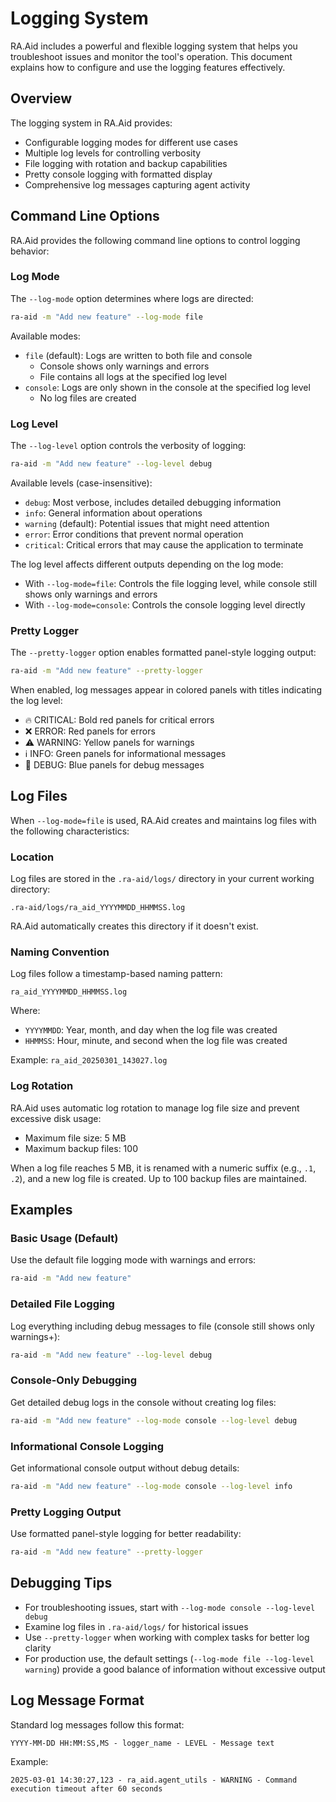 # Logging System

RA.Aid includes a powerful and flexible logging system that helps you troubleshoot issues and monitor the tool's operation. This document explains how to configure and use the logging features effectively.

## Overview

The logging system in RA.Aid provides:

- Configurable logging modes for different use cases
- Multiple log levels for controlling verbosity
- File logging with rotation and backup capabilities
- Pretty console logging with formatted display
- Comprehensive log messages capturing agent activity

## Command Line Options

RA.Aid provides the following command line options to control logging behavior:

### Log Mode

The `--log-mode` option determines where logs are directed:

```bash
ra-aid -m "Add new feature" --log-mode file
```

Available modes:

- `file` (default): Logs are written to both file and console
  - Console shows only warnings and errors
  - File contains all logs at the specified log level
- `console`: Logs are only shown in the console at the specified log level
  - No log files are created

### Log Level

The `--log-level` option controls the verbosity of logging:

```bash
ra-aid -m "Add new feature" --log-level debug
```

Available levels (case-insensitive):

- `debug`: Most verbose, includes detailed debugging information
- `info`: General information about operations
- `warning` (default): Potential issues that might need attention
- `error`: Error conditions that prevent normal operation
- `critical`: Critical errors that may cause the application to terminate

The log level affects different outputs depending on the log mode:
- With `--log-mode=file`: Controls the file logging level, while console still shows only warnings and errors
- With `--log-mode=console`: Controls the console logging level directly

### Pretty Logger

The `--pretty-logger` option enables formatted panel-style logging output:

```bash
ra-aid -m "Add new feature" --pretty-logger
```

When enabled, log messages appear in colored panels with titles indicating the log level:
- 🔥 CRITICAL: Bold red panels for critical errors
- ❌ ERROR: Red panels for errors
- ⚠️ WARNING: Yellow panels for warnings
- ℹ️ INFO: Green panels for informational messages
- 🐞 DEBUG: Blue panels for debug messages

## Log Files

When `--log-mode=file` is used, RA.Aid creates and maintains log files with the following characteristics:

### Location

Log files are stored in the `.ra-aid/logs/` directory in your current working directory:

```
.ra-aid/logs/ra_aid_YYYYMMDD_HHMMSS.log
```

RA.Aid automatically creates this directory if it doesn't exist.

### Naming Convention

Log files follow a timestamp-based naming pattern:

```
ra_aid_YYYYMMDD_HHMMSS.log
```

Where:
- `YYYYMMDD`: Year, month, and day when the log file was created
- `HHMMSS`: Hour, minute, and second when the log file was created

Example: `ra_aid_20250301_143027.log`

### Log Rotation

RA.Aid uses automatic log rotation to manage log file size and prevent excessive disk usage:

- Maximum file size: 5 MB
- Maximum backup files: 100

When a log file reaches 5 MB, it is renamed with a numeric suffix (e.g., `.1`, `.2`), and a new log file is created. Up to 100 backup files are maintained.

## Examples

### Basic Usage (Default)

Use the default file logging mode with warnings and errors:

```bash
ra-aid -m "Add new feature"
```

### Detailed File Logging

Log everything including debug messages to file (console still shows only warnings+):

```bash
ra-aid -m "Add new feature" --log-level debug
```

### Console-Only Debugging

Get detailed debug logs in the console without creating log files:

```bash
ra-aid -m "Add new feature" --log-mode console --log-level debug
```

### Informational Console Logging

Get informational console output without debug details:

```bash
ra-aid -m "Add new feature" --log-mode console --log-level info
```

### Pretty Logging Output

Use formatted panel-style logging for better readability:

```bash
ra-aid -m "Add new feature" --pretty-logger
```

## Debugging Tips

- For troubleshooting issues, start with `--log-mode console --log-level debug`
- Examine log files in `.ra-aid/logs/` for historical issues
- Use `--pretty-logger` when working with complex tasks for better log clarity
- For production use, the default settings (`--log-mode file --log-level warning`) provide a good balance of information without excessive output

## Log Message Format

Standard log messages follow this format:

```
YYYY-MM-DD HH:MM:SS,MS - logger_name - LEVEL - Message text
```

Example:
```
2025-03-01 14:30:27,123 - ra_aid.agent_utils - WARNING - Command execution timeout after 60 seconds
```